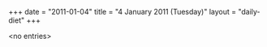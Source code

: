 +++
date = "2011-01-04"
title = "4 January 2011 (Tuesday)"
layout = "daily-diet"
+++

\<no entries\>